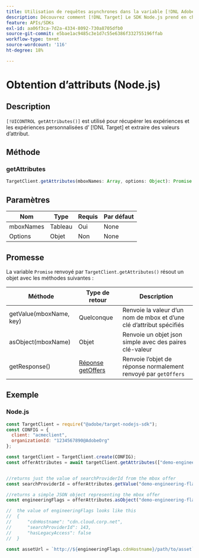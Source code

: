 ```yaml
---
title: Utilisation de requêtes asynchrones dans la variable [!DNL Adobe Target] SDK Node.js
description: Découvrez comment [!DNL Target] Le SDK Node.js prend en charge les requêtes asynchrones, ce qui peut réduire le temps cible effectif à zéro.
feature: APIs/SDKs
exl-id: aa06f3ca-7d2a-4334-8092-730a8705dfb0
source-git-commit: e5bae1ac9485c3e1d7c55e6386f332755196ffab
workflow-type: tm+mt
source-wordcount: '116'
ht-degree: 18%

---
```


# Obtention d’attributs (Node.js)

## Description

`[!UICONTROL getAttributes()]` est utilisé pour récupérer les expériences et les expériences personnalisées d’ [!DNL Target] et extraire des valeurs d’attribut.

## Méthode

### getAttributes

```js {line-numbers="true"}
TargetClient.getAttributes(mboxNames: Array, options: Object): Promise
```

## Paramètres

| Nom | Type | Requis | Par défaut |
| --- | --- | --- |--- |
| mboxNames | Tableau | Oui | None |
| Options | Objet | Non | None |

## Promesse

La variable `Promise` renvoyé par `TargetClient.getAttributes()` résout un objet avec les méthodes suivantes :

| Méthode | Type de retour | Description |
| --- | --- | --- |
| getValue(mboxName, key) | Quelconque | Renvoie la valeur d’un nom de mbox et d’une clé d’attribut spécifiés |
| asObject(mboxName) | Objet | Renvoie un objet json simple avec des paires clé-valeur |
| getResponse() | [Réponse getOffers](https://github.com/jasonwaters/target-nodejs-sdk#targetclientgetoffers) | Renvoie l’objet de réponse normalement renvoyé par `getOffers` |

## Exemple

### Node.js

```js {line-numbers="true"}
const TargetClient = require("@adobe/target-nodejs-sdk");
const CONFIG = {
  client: "acmeclient",
  organizationId: "1234567890@AdobeOrg"
};

const targetClient = TargetClient.create(CONFIG);
const offerAttributes = await targetClient.getAttributes(["demo-engineering-flags"]);


//returns just the value of searchProviderId from the mbox offer
const searchProviderId = offerAttributes.getValue("demo-engineering-flags", "searchProviderId");

//returns a simple JSON object representing the mbox offer
const engineeringFlags = offerAttributes.asObject("demo-engineering-flags");

//  the value of engineeringFlags looks like this
//  {
//      "cdnHostname": "cdn.cloud.corp.net",
//      "searchProviderId": 143,
//      "hasLegacyAccess": false
//  }

const assetUrl = `http://${engineeringFlags.cdnHostname}/path/to/asset`;
```
